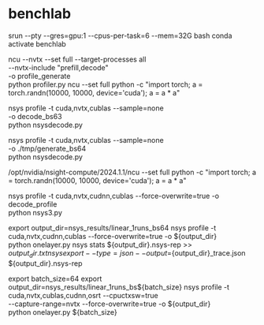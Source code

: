 # benchlab

srun --pty --gres=gpu:1 --cpus-per-task=6 --mem=32G bash
conda activate benchlab

ncu --nvtx --set full --target-processes all \
    --nvtx-include "prefill,decode" \
    -o profile_generate \
    python profiler.py
ncu --set full python -c "import torch; a = torch.randn(10000, 10000, device='cuda'); a = a * a"


nsys profile -t cuda,nvtx,cublas --sample=none \
    -o decode_bs63 \
    python nsysdecode.py

nsys profile -t cuda,nvtx,cublas --sample=none \
    -o ./tmp/generate_bs64 \
    python nsysdecode.py

/opt/nvidia/nsight-compute/2024.1.1/ncu --set full python -c "import torch; a = torch.randn(10000, 10000, device='cuda'); a = a * a"

nsys profile -t cuda,nvtx,cudnn,cublas --force-overwrite=true -o decode_profile \
  python nsys3.py

export output_dir=nsys_results/linear_1runs_bs64
nsys profile -t cuda,nvtx,cudnn,cublas --force-overwrite=true -o ${output_dir} \
  python onelayer.py
nsys stats ${output_dir}.nsys-rep >> ${output_dir}.txt
nsys export --type=json --output=${output_dir}_trace.json ${output_dir}.nsys-rep

export batch_size=64
export output_dir=nsys_results/linear_1runs_bs${batch_size}
nsys profile -t cuda,nvtx,cublas,cudnn,osrt --cpuctxsw=true \
  --capture-range=nvtx --force-overwrite=true -o ${output_dir} \
  python onelayer.py ${batch_size}


